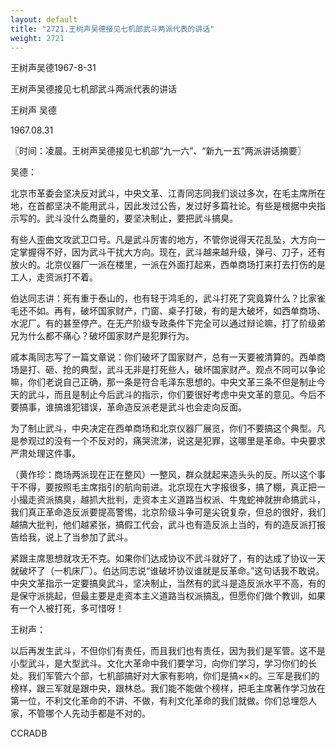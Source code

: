 ```yaml
---
layout: default
title: "2721.王树声吴德接见七机部武斗两派代表的讲话"
weight: 2721
---
```


王树声吴德1967-8-31

王树声吴德接见七机部武斗两派代表的讲话

王树声 吴德

1967.08.31

〖时间：凌晨。王树声吴德接见七机部“九一六”、“新九一五”两派讲话摘要〗

吴德：

北京市革委会坚决反对武斗，中央文革、江青同志同我们谈过多次，在毛主席所在地，在首都坚决不能用武斗，因此发过公告，发过好多篇社论。有些是根据中央指示写的。武斗没什么商量的，要坚决制止，要把武斗搞臭。

有些人歪曲文攻武卫口号。凡是武斗厉害的地方，不管你说得天花乱坠，大方向一定掌握得不好，因为武斗干扰大方向。现在，武斗越来越升级，弹弓、刀子，还有放火的。北京仪器厂一派在楼里，一派在外面打起来，西单商场打来打去打伤的是工人，走资派打不着。

伯达同志讲：死有重于泰山的，也有轻于鸿毛的，武斗打死了究竟算什么？比家雀毛还不如。再有，破坏国家财产，门窗、桌子打破，有的是大破坏，如西单商场、水泥厂。有的甚至停产。在无产阶级专政条件下完全可以通过辩论嘛，打了阶级弟兄为什么都不痛心？破坏国家财产是犯罪行为。

戚本禹同志写了一篇文章说：你们破坏了国家财产，总有一天要被清算的。西单商场是打、砸、抢的典型，武斗无非是打死些人，破坏国家财产。观点不同可以争论嘛，你们老说自己正确，那一条是符合毛泽东思想的。中央文革三条不但是制止今天的武斗，而且是制止今后武斗的指示，你们要很好考虑中央文革的意见。今后不要搞事，谁搞谁犯错误，革命造反派老是武斗也会走向反面。

为了制止武斗，中央决定在西单商场和北京仪器厂展览，你们不要搞这个典型。凡是参观过的没有一个不反对的，痛哭流涕，说这是犯罪，这哪里是革命。中央要求严肃处理这件事。

（黄作珍：商场两派现在正在整风）一整风，群众就起来造头头的反。所以这个事干不得，要按照毛主席指引的航向前进。北京现在大字报很多，搞了棚，真正把一小撮走资派搞臭，越抓大批判，走资本主义道路当权派、牛鬼蛇神就拚命搞武斗，我们真正革命造反派要提高警惕，北京阶级斗争可是尖锐复杂，但总的很好，我们越搞大批判，他们越紧张，搞假工代会，武斗也有造反派上当的，有的造反派打报告给我，说上了当参加了武斗。

紧跟主席思想就攻无不克。如果你们达成协议不武斗就好了，有的达成了协议一天就破坏了（一机床厂）。伯达同志说“谁破坏协议谁就是反革命。”这句话我不敢说。中央文革指示一定要搞臭武斗，坚决制止，当然有的武斗是造反派水平不高，有的是保守派挑起，但最主要是走资本主义道路当权派搞乱，但愿你们做个教训，如果有一个人被打死，多可惜呀！

王树声：

以后再发生武斗，不但你们有责任，而且我们也有责任，因为我们是军管。这不是小型武斗，是大型武斗。文化大革命中我们要学习，向你们学习，学习你们的长处。我们军管六个部，七机部搞好对大家有影响，你们是搞××的。三军是我们的榜样，跟三军就是跟中央，跟林总。我们能不能做个榜样，把毛主席著作学习放在第一位，不利文化革命的不讲、不做，有利文化革命的我们就做。你们总埋怨人家，不管哪个人先动手都是不对的。

CCRADB

